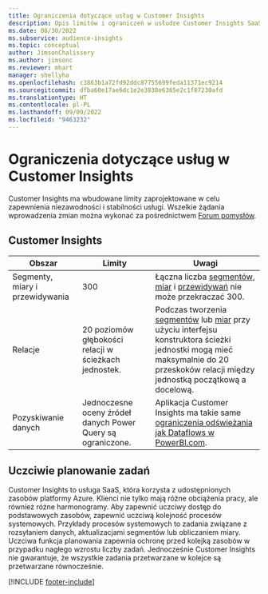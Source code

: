 ```yaml
---
title: Ograniczenia dotyczące usług w Customer Insights
description: Opis limitów i ograniczeń w usłudze Customer Insights SaaS.
ms.date: 08/30/2022
ms.subservice: audience-insights
ms.topic: conceptual
author: JimsonChalissery
ms.author: jimsonc
ms.reviewer: mhart
manager: shellyha
ms.openlocfilehash: c3863b1a72fd92ddc87755699feda11371ec9214
ms.sourcegitcommit: dfba60e17ae6dc1e2e3830e6365e2c1f87230afd
ms.translationtype: HT
ms.contentlocale: pl-PL
ms.lasthandoff: 09/09/2022
ms.locfileid: "9463232"
---
```

# <a name="service-limits-in-customer-insights"></a>Ograniczenia dotyczące usług w Customer Insights

 Customer Insights ma wbudowane limity zaprojektowane w celu zapewnienia niezawodności i stabilności usługi. Wszelkie żądania wprowadzenia zmian można wykonać za pośrednictwem [Forum pomysłów](https://go.microsoft.com/fwlink/?linkid=2074172).

## <a name="customer-insights"></a>Customer Insights

| Obszar  | Limity  | Uwagi |
|-------------|---------------------------------------------------------------------|---------------------------------------------------------------------|
| Segmenty, miary i przewidywania | 300  | Łączna liczba [segmentów](segments.md), [miar](measures.md) i [przewidywań](predictions-overview.md) nie może przekraczać 300.  |
| Relacje | 20 poziomów głębokości relacji w ścieżkach jednostek. | Podczas tworzenia [segmentów](segments.md) lub [miar](measures.md) przy użyciu interfejsu konstruktora ścieżki jednostki mogą mieć maksymalnie do 20 przeskoków relacji między jednostką początkową a docelową.  |
|Pozyskiwanie danych| Jednoczesne oceny źródeł danych Power Query są ograniczone. | Aplikacja Customer Insights ma takie same [ograniczenia odświeżania jak Dataflows w PowerBI.com](/power-query/power-query-online-limits#refresh-limits). |

## <a name="fair-scheduling-of-jobs"></a>Uczciwie planowanie zadań

Customer Insights to usługa SaaS, która korzysta z udostępnionych zasobów platformy Azure. Klienci nie tylko mają różne obciążenia pracy, ale również różne harmonogramy. Aby zapewnić uczciwy dostęp do podstawowych zasobów, zapewnić uczciwą kolejność procesów systemowych. Przykłady procesów systemowych to zadania związane z rozsyłaniem danych, aktualizacjami segmentów lub obliczaniem miary. Uczciwa funkcja planowania zapewnia ochronę przed kolejką zasobów w przypadku nagłego wzrostu liczby zadań. Jednocześnie Customer Insights nie gwarantuje, że wszystkie zadania przetwarzane w kolejce są przetwarzane równocześnie.

[!INCLUDE [footer-include](includes/footer-banner.md)]
